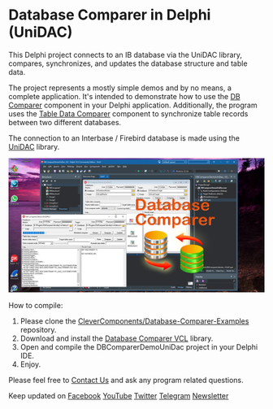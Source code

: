 # Database Comparer in Delphi (UniDAC)

This Delphi project connects to an IB database via the UniDAC library, compares, synchronizes, and updates the database structure and table data.   

The project represents a mostly simple demos and by no means, a complete application. It's intended to demonstrate how to use the [DB Comparer](https://www.clevercomponents.com/products/dbcvcl/dbcomparer.asp) component in your Delphi application. Additionally, the program uses the [Table Data Comparer](https://www.clevercomponents.com/products/dbcvcl/tabledatacomparer.asp) component to synchronize table records between two different databases.   
   
The connection to an Interbase / Firebird database is made using the [UniDAC](https://www.devart.com/unidac/) library.

![Screenshot](dbcomparer-unidac-fb.jpg)

How to compile:   
1. Please clone the [CleverComponents/Database-Comparer-Examples](https://github.com/CleverComponents/Database-Comparer-Examples) repository.
2. Download and install the [Database Comparer VCL](https://www.clevercomponents.com/downloads/dbc/dbcvcldownload.asp) library.
3. Open and compile the DBComparerDemoUniDac project in your Delphi IDE.
4. Enjoy.

Please feel free to [Contact Us](https://www.clevercomponents.com/support/) and ask any program related questions.   

Keep updated on [Facebook](http://www.facebook.com/clevercomponents)   [YouTube](https://www.youtube.com/channel/UC9Si4WNQVSeXQMjdEJ8j1fg)   [Twitter](https://twitter.com/CleverComponent)   [Telegram](https://t.me/clevercomponents)   [Newsletter](https://www.clevercomponents.com/home/maillist.asp)   
